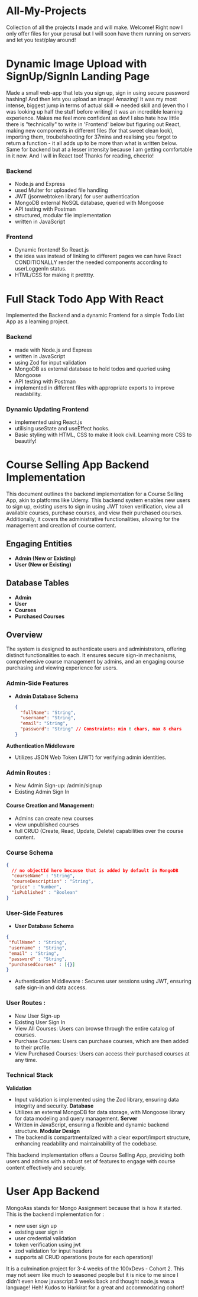 # All-My-Projects
Collection of all the projects I made and will make. Welcome!
Right now I only offer files for your perusal but I will soon have them running on servers and let you test/play around! 

# Dynamic Image Upload with SignUp/SignIn Landing Page
Made a small web-app that lets you sign up, sign in using secure password hashing! And then lets you upload an image! Amazing! 
It was my most intense, biggest jump in terms of actual skill => needed skill and (even tho I was looking up half the stuff before writing) it was an incredible learning experience. Makes me feel more confident as dev!
I also hate how little there is "technically" to write in 'Frontend' below but figuring out React, making new components in different files (for that sweet clean look), importing them, troubelshooting for 37mins and realising you forgot to return a function - it all adds up to be more than what is written below. Same for backend but at a lesser intensity because I am getting comfortable in it now. And I will in React too! Thanks for reading, cheerio! 

### Backend 
- Node.js and Express
- used Multer for uploaded file handling
- JWT (jsonwebtoken library) for user authentication
- MongoDB external NoSQL database, queried with Mongoose
- API testing with Postman
- structured, modular file implementation 
- written in JavaScript

### Frontend 
- Dynamic frontend! So React.js
- the idea was instead of linking to different pages we can have React CONDITIONALLY render the needed components according to userLoggenIn status.
- HTML/CSS for making it pretttty.


# Full Stack Todo App With React 
Implemented the Backend and a dynamic Frontend for a simple Todo List App as a learning
project.
### Backend 
- made with Node.js and Express
- written in JavaScript
- using Zod for input validation
- MongoDB as external database to hold todos and queried using Mongoose
- API testing with Postman
- implemented in different files with appropriate exports to improve readability.
### Dynamic Updating Frontend
- implemented using React.js
- utilising useState and useEffect hooks.
- Basic styling with HTML, CSS to make it look civil. Learning more CSS to beautify!


# Course Selling App Backend Implementation 

This document outlines the backend implementation for a Course Selling App, akin to platforms like Udemy. This backend system enables new users to sign up, existing users to sign in using JWT token verification, view all available courses, purchase courses, and view their purchased courses. Additionally, it covers the administrative functionalities, allowing for the management and creation of course content.

## Engaging Entities

- **Admin (New or Existing)**
- **User (New or Existing)**

## Database Tables

- **Admin**
- **User**
- **Courses** 
- **Purchased Courses** 

## Overview

The system is designed to authenticate users and administrators, offering distinct functionalities to each. It ensures secure sign-in mechanisms, comprehensive course management by admins, and an engaging course purchasing and viewing experience for users.

### Admin-Side Features

- **Admin Database Schema**

  ```json
  {
    "fullName": "String",
    "username": "String",
    "email": "String",
    "password": "String" // Constraints: min 6 chars, max 8 chars
  }

**Authentication Middleware**

- Utilizes JSON Web Token (JWT) for verifying admin identities.

### Admin Routes : 
- New Admin Sign-up: /admin/signup
- Existing Admin Sign In
#### Course Creation and Management: 
- Admins can create new courses
- view unpublished courses
- full CRUD (Create, Read, Update, Delete) capabilities over the course content.

### Course Schema 
```json
{
  // no objectId here because that is added by default in MongoDB
  "courseName" : "String",
  "courseDescription" : "String",
  "price" : "Number", 
  "isPublished" : "Boolean"
}
```

### User-Side Features

- **User Database Schema** 
 ```json
 {
  "fullName" : "String",
  "username" : "String",
  "email" : "String",
  "password" : "String",
  "purchasedCourses" : [{}]
 }
```
- Authentication Middleware : Secures user sessions using JWT, ensuring safe sign-in and data access.

### User Routes : 
- New User Sign-up
- Existing User Sign In
- View All Courses: Users can browse through the entire catalog of courses.
- Purchase Courses: Users can purchase courses, which are then added to their profile.
- View Purchased Courses: Users can access their purchased courses at any time.

### Technical Stack
**Validation**
- Input validation is implemented using the Zod library, ensuring data integrity and security.
**Database**
- Utilizes an external MongoDB for data storage, with Mongoose library for data modeling and query management.
**Server**
- Written in JavaScript, ensuring a flexible and dynamic backend structure.
**Modular Design**
- The backend is compartmentalized with a clear export/import structure, enhancing readability and maintainability of the codebase.

This backend implementation offers a Course Selling App, providing both users and admins with a robust set of features to engage with course content effectively and securely.

# User App Backend 
MongoAss stands for Mongo Assignment because that is how it started. 
This is the backend implementation for : 
- new user sign up
- existing user sign in 
- user credential validation 
- token verification using jwt
- zod validation for input headers 
- supports all CRUD operations (route for each operation)!

It is a culmination project for 3-4 weeks of the 100xDevs - Cohort 2. This may not seem like much to seasoned people but it is nice to me since I didn't even know javascript 3 weeks back and thought node.js was a language! Heh! Kudos to Harkirat for a great and accommodating cohort!
